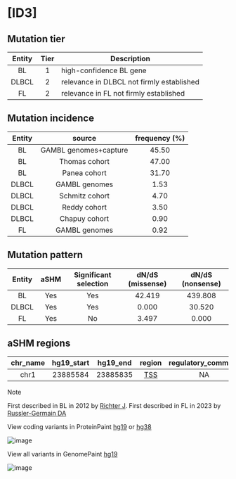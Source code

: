 # [ID3]

## Mutation tier

|Entity|Tier|Description                              |
|:------:|:----:|-----------------------------------------|
|BL    |1   |high-confidence BL gene                  |
|DLBCL |2   |relevance in DLBCL not firmly established|
|FL    |2   |relevance in FL not firmly established   |
## Mutation incidence

|Entity|source               |frequency (%)|
|:------:|:---------------------:|:-------------:|
|BL    |GAMBL genomes+capture|45.50        |
|BL    |Thomas cohort        |47.00        |
|BL    |Panea cohort         |31.70        |
|DLBCL |GAMBL genomes        | 1.53        |
|DLBCL |Schmitz cohort       | 4.70        |
|DLBCL |Reddy cohort         | 3.50        |
|DLBCL |Chapuy cohort        | 0.90        |
|FL    |GAMBL genomes        | 0.92        |

## Mutation pattern

|Entity|aSHM|Significant selection|dN/dS (missense)|dN/dS (nonsense)|
|:------:|:----:|:---------------------:|:----------------:|:----------------:|
|BL    |Yes |Yes                  |42.419          |439.808         |
|DLBCL |Yes |Yes                  | 0.000          | 30.520         |
|FL    |Yes |No                   | 3.497          |  0.000         |

## aSHM regions

|chr_name|hg19_start|hg19_end|region                                                                                   |regulatory_comment|
|:--------:|:----------:|:--------:|:-----------------------------------------------------------------------------------------:|:------------------:|
|chr1    |23885584  |23885835|[TSS](https://genome.ucsc.edu/s/rdmorin/GAMBL%20hg19?position=chr1%3A23885584%2D23885835)|NA                |

> [!NOTE]
> First described in BL in 2012 by [Richter J](https://pubmed.ncbi.nlm.nih.gov/23143595). First described in FL in 2023 by [Russler-Germain DA](https://pubmed.ncbi.nlm.nih.gov/37493986)

View coding variants in ProteinPaint [hg19](https://www.bcgsc.ca/downloads/morinlab/GAMBL/test/genes/ID3_protein.html)  or [hg38](https://www.bcgsc.ca/downloads/morinlab/GAMBL/test/genes/ID3_protein_hg38.html)

![image](../../images/proteinpaint/ID3_NM_002167.svg)

View all variants in GenomePaint [hg19](https://www.bcgsc.ca/downloads/morinlab/GAMBL/test/genes/ID3.html)

![image](../../images/proteinpaint/ID3.svg)

